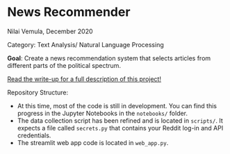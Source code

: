 # News Recommender

Nilai Vemula, December 2020

Category: Text Analysis/ Natural Language Processing

**Goal**: Create a news recommendation system that selects articles from different parts of the political spectrum.

[Read the write-up for a full description of this project!](https://nilaivemula.github.io/news-recommender/)

Repository Structure:
- At this time, most of the code is still in development. You can find this progress in the Jupyter Notebooks in the `notebooks/` folder. 
- The data collection script has been refined and is located in `scripts/`. It expects a file called `secrets.py` that contains your Reddit log-in and API credentials.
- The streamlit web app code is located in `web_app.py`.
